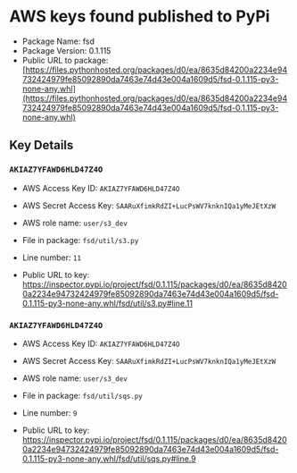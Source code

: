 # AWS keys found published to PyPi

* Package Name: fsd
* Package Version: 0.1.115
* Public URL to package: [https://files.pythonhosted.org/packages/d0/ea/8635d84200a2234e94732424979fe85092890da7463e74d43e004a1609d5/fsd-0.1.115-py3-none-any.whl](https://files.pythonhosted.org/packages/d0/ea/8635d84200a2234e94732424979fe85092890da7463e74d43e004a1609d5/fsd-0.1.115-py3-none-any.whl)

## Key Details

### `AKIAZ7YFAWD6HLD47Z4O`

* AWS Access Key ID: `AKIAZ7YFAWD6HLD47Z4O`
* AWS Secret Access Key: `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` 
* AWS role name: `user/s3_dev`
* File in package: `fsd/util/s3.py`
* Line number: `11`

* Public URL to key: https://inspector.pypi.io/project/fsd/0.1.115/packages/d0/ea/8635d84200a2234e94732424979fe85092890da7463e74d43e004a1609d5/fsd-0.1.115-py3-none-any.whl/fsd/util/s3.py#line.11



### `AKIAZ7YFAWD6HLD47Z4O`

* AWS Access Key ID: `AKIAZ7YFAWD6HLD47Z4O`
* AWS Secret Access Key: `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` 
* AWS role name: `user/s3_dev`
* File in package: `fsd/util/sqs.py`
* Line number: `9`

* Public URL to key: https://inspector.pypi.io/project/fsd/0.1.115/packages/d0/ea/8635d84200a2234e94732424979fe85092890da7463e74d43e004a1609d5/fsd-0.1.115-py3-none-any.whl/fsd/util/sqs.py#line.9


